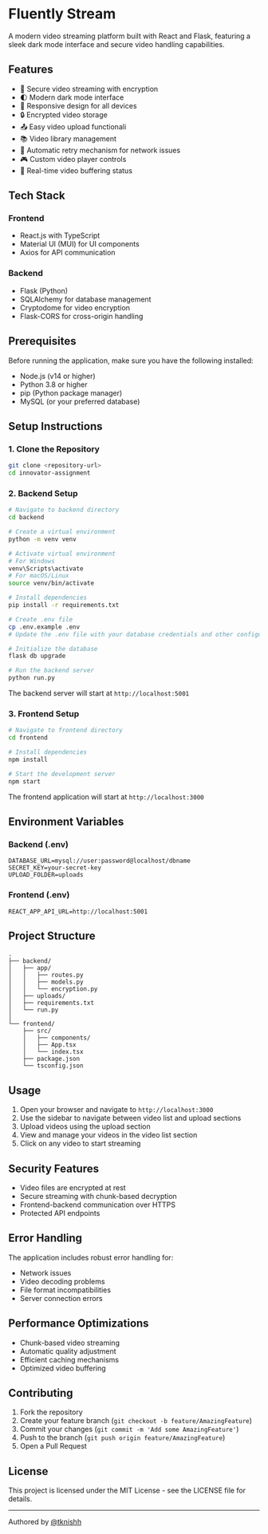 # Fluently Stream

A modern video streaming platform built with React and Flask, featuring a sleek dark mode interface and secure video handling capabilities.

## Features

- 🎥 Secure video streaming with encryption
- 🌓 Modern dark mode interface
- 📱 Responsive design for all devices
- 🔒 Encrypted video storage
- 📤 Easy video upload functionali
- 📚 Video library management
- 🔄 Automatic retry mechanism for network issues
- 🎮 Custom video player controls
- 🚀 Real-time video buffering status

## Tech Stack

### Frontend
- React.js with TypeScript
- Material UI (MUI) for UI components
- Axios for API communication

### Backend
- Flask (Python)
- SQLAlchemy for database management
- Cryptodome for video encryption
- Flask-CORS for cross-origin handling

## Prerequisites

Before running the application, make sure you have the following installed:
- Node.js (v14 or higher)
- Python 3.8 or higher
- pip (Python package manager)
- MySQL (or your preferred database)

## Setup Instructions

### 1. Clone the Repository
```bash
git clone <repository-url>
cd innovator-assignment
```

### 2. Backend Setup

```bash
# Navigate to backend directory
cd backend

# Create a virtual environment
python -m venv venv

# Activate virtual environment
# For Windows
venv\Scripts\activate
# For macOS/Linux
source venv/bin/activate

# Install dependencies
pip install -r requirements.txt

# Create .env file
cp .env.example .env
# Update the .env file with your database credentials and other configurations

# Initialize the database
flask db upgrade

# Run the backend server
python run.py
```

The backend server will start at `http://localhost:5001`

### 3. Frontend Setup

```bash
# Navigate to frontend directory
cd frontend

# Install dependencies
npm install

# Start the development server
npm start
```

The frontend application will start at `http://localhost:3000`

## Environment Variables

### Backend (.env)
```
DATABASE_URL=mysql://user:password@localhost/dbname
SECRET_KEY=your-secret-key
UPLOAD_FOLDER=uploads
```

### Frontend (.env)
```
REACT_APP_API_URL=http://localhost:5001
```

## Project Structure

```
.
├── backend/
│   ├── app/
│   │   ├── routes.py
│   │   ├── models.py
│   │   └── encryption.py
│   ├── uploads/
│   ├── requirements.txt
│   └── run.py
│
└── frontend/
    ├── src/
    │   ├── components/
    │   ├── App.tsx
    │   └── index.tsx
    ├── package.json
    └── tsconfig.json
```

## Usage

1. Open your browser and navigate to `http://localhost:3000`
2. Use the sidebar to navigate between video list and upload sections
3. Upload videos using the upload section
4. View and manage your videos in the video list section
5. Click on any video to start streaming

## Security Features

- Video files are encrypted at rest
- Secure streaming with chunk-based decryption
- Frontend-backend communication over HTTPS
- Protected API endpoints

## Error Handling

The application includes robust error handling for:
- Network issues
- Video decoding problems
- File format incompatibilities
- Server connection errors

## Performance Optimizations

- Chunk-based video streaming
- Automatic quality adjustment
- Efficient caching mechanisms
- Optimized video buffering

## Contributing

1. Fork the repository
2. Create your feature branch (`git checkout -b feature/AmazingFeature`)
3. Commit your changes (`git commit -m 'Add some AmazingFeature'`)
4. Push to the branch (`git push origin feature/AmazingFeature`)
5. Open a Pull Request

## License

This project is licensed under the MIT License - see the LICENSE file for details.

---

Authored by [@tknishh](https://www.github.com/tknishh)
